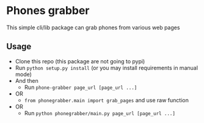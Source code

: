 # Phones grabber

This simple cli/lib package can grab phones from various web pages

## Usage
* Clone this repo (this package are not going to pypi)
* Run `python setup.py install` (or you may install requirements in manual mode)
* And then
    * Run `phone-grabber page_url [page_url ...]`
* OR
    * `from phonegrabber.main import grab_pages` and use raw function
* OR
    * Run `python phonegrabber/main.py page_url [page_url ...]`

